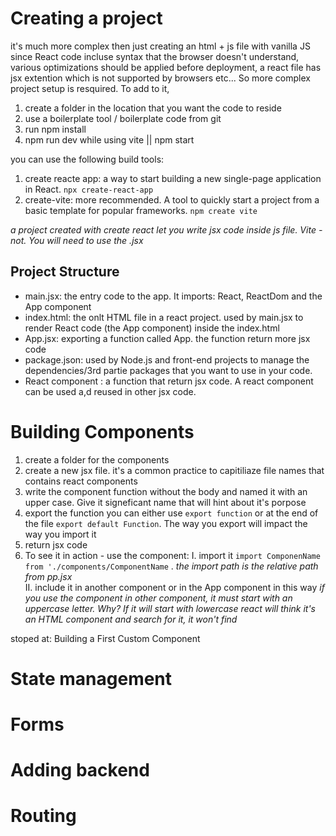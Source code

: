 # Creating a project
it's much more complex then just creating an html + js file with vanilla JS since React code incluse syntax  that the browser doesn't understand, various optimizations should be applied before deployment, a react file has jsx extention which is not supported by browsers etc... So more complex project setup is resquired. To add to it, 


1. create a folder in the location that you want the code to reside
2. use a boilerplate tool / boilerplate code from git
3. run npm install
4. npm run dev while using vite || npm start

you can use the following build tools:
1. create reacte app: a way to start building a new single-page application in React.
`npx create-react-app`
2. create-vite: more recommended. A tool to quickly start a project from a basic template for popular frameworks.
`npm create vite`

*a project created with create react let you write jsx code inside js file. Vite - not. You will need to use the .jsx*

## Project Structure
+ main.jsx: the entry code to the app. It imports: React, ReactDom and the App component
+ index.html: the onlt HTML file in a react project. used by main.jsx to render React code (the App component) inside the index.html
+ App.jsx: exporting a function called App. the function return more jsx code
+ package.json: used by Node.js and front-end projects to manage the dependencies/3rd partie packages that you want to use in your code.
+ React component : a function that return jsx code. A react component can be used a,d reused in other jsx code.


# Building Components
1. create a folder for the components
2. create a new jsx file. it's a common practice to capitiliaze file names that contains react components
3. write the component function without the body and named it with an upper case. Give it signeficant name that will hint about it's porpose
4. export the function you can either use `export function` or at the end of the file `export default Function`. The way you export will impact the way you import it 
5. return jsx code
6. To see it in action - use the component: 
I. import it `import ComponenName from './components/ComponentName` . *the import path is the relative path from pp.jsx*\
II.  include it in another component or in the App component in this way <Component />
*if you use the component in other component, it must start with an uppercase letter. Why? If it will start with lowercase react will think it's an HTML component and search for it, it won't find*


stoped at: Building a First Custom Component

# State management




# Forms



# Adding backend



# Routing

